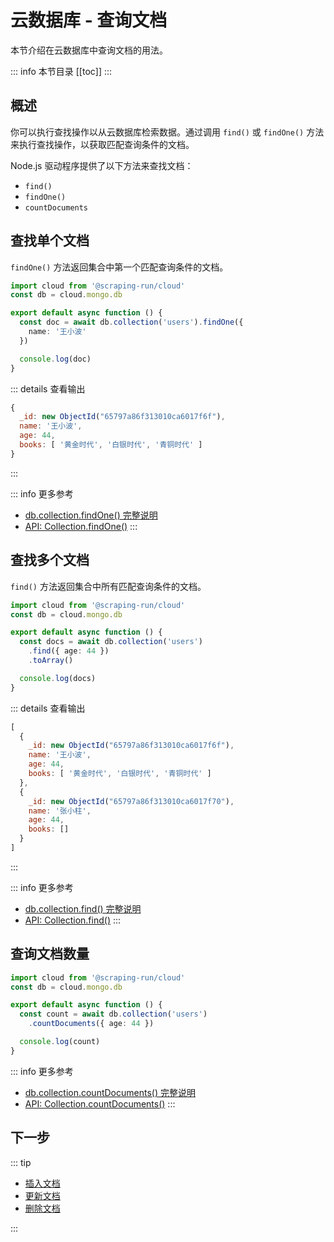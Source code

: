
# 云数据库 - 查询文档

本节介绍在云数据库中查询文档的用法。

::: info 本节目录
[[toc]]
:::


## 概述

你可以执行查找操作以从云数据库检索数据。通过调用 `find()` 或 `findOne()` 方法来执行查找操作，以获取匹配查询条件的文档。

Node.js 驱动程序提供了以下方法来查找文档：

- `find()`
- `findOne()`
- `countDocuments`

## 查找单个文档

`findOne()` 方法返回集合中第一个匹配查询条件的文档。

```typescript
import cloud from '@scraping-run/cloud'
const db = cloud.mongo.db

export default async function () {
  const doc = await db.collection('users').findOne({
    name: '王小波'
  })

  console.log(doc)
}
```

::: details 查看输出
```js
{
  _id: new ObjectId("65797a86f313010ca6017f6f"),
  name: '王小波',
  age: 44,
  books: [ '黄金时代', '白银时代', '青铜时代' ]
}
```
:::

::: info 更多参考
- [db.collection.findOne() 完整说明](https://www.mongodb.com/docs/manual/reference/method/db.collection.findOne/)
- [API: Collection.findOne()](https://mongodb.github.io/node-mongodb-native/5.0/classes/Collection.html#findOne)
:::

## 查找多个文档

`find()` 方法返回集合中所有匹配查询条件的文档。

```typescript
import cloud from '@scraping-run/cloud'
const db = cloud.mongo.db

export default async function () {
  const docs = await db.collection('users')
    .find({ age: 44 })
    .toArray()

  console.log(docs)
}
```

::: details 查看输出
```js
[
  {
    _id: new ObjectId("65797a86f313010ca6017f6f"),
    name: '王小波',
    age: 44,
    books: [ '黄金时代', '白银时代', '青铜时代' ]
  },
  {
    _id: new ObjectId("65797a86f313010ca6017f70"),
    name: '张小柱',
    age: 44,
    books: []
  }
]
```
:::

::: info 更多参考
- [db.collection.find() 完整说明](https://www.mongodb.com/docs/manual/reference/method/db.collection.find/)
- [API: Collection.find()](https://mongodb.github.io/node-mongodb-native/5.0/classes/Collection.html#find)
:::


## 查询文档数量

```typescript
import cloud from '@scraping-run/cloud'
const db = cloud.mongo.db

export default async function () {
  const count = await db.collection('users')
    .countDocuments({ age: 44 })

  console.log(count)
}
```

::: info 更多参考
- [db.collection.countDocuments() 完整说明](https://www.mongodb.com/docs/manual/reference/method/db.collection.count/)
- [API: Collection.countDocuments()](https://mongodb.github.io/node-mongodb-native/5.0/classes/Collection.html#countDocuments)
:::

## 下一步
::: tip
- [插入文档](./insert.md)
- [更新文档](./update.md)
- [删除文档](./delete.md)

:::